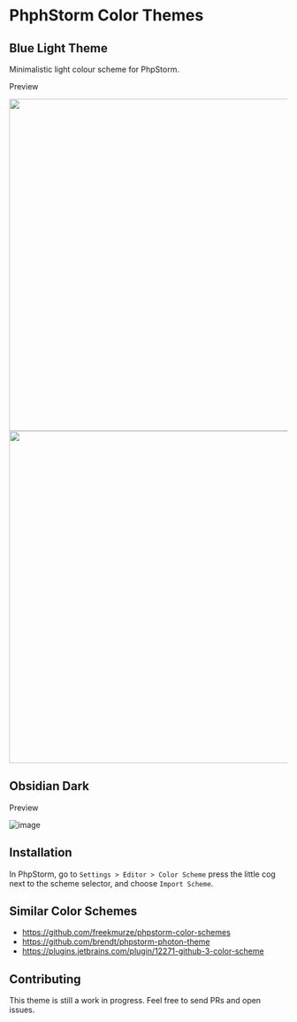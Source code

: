 # PhphStorm Color Themes

## Blue Light Theme

Minimalistic light colour scheme for PhpStorm.

Preview

<img src="https://user-images.githubusercontent.com/781074/126898689-ad613e47-ee08-4671-bd76-898a8811530e.png" width="600"/>

<img src="https://user-images.githubusercontent.com/781074/126898746-00d9e431-0535-4b7f-8472-4aaa16fc6e73.png" width="600"/>

## Obsidian Dark

Preview

![image](https://user-images.githubusercontent.com/781074/147874173-cfb61cd7-2f9e-4b8b-b202-1848ec770ce5.png)

## Installation

In PhpStorm, go to `Settings > Editor > Color Scheme` press the little cog next to the scheme selector, and choose `Import Scheme`.

## Similar Color Schemes

* https://github.com/freekmurze/phpstorm-color-schemes
* https://github.com/brendt/phpstorm-photon-theme
* https://plugins.jetbrains.com/plugin/12271-github-3-color-scheme

## Contributing

This theme is still a work in progress. Feel free to send PRs and open issues.
